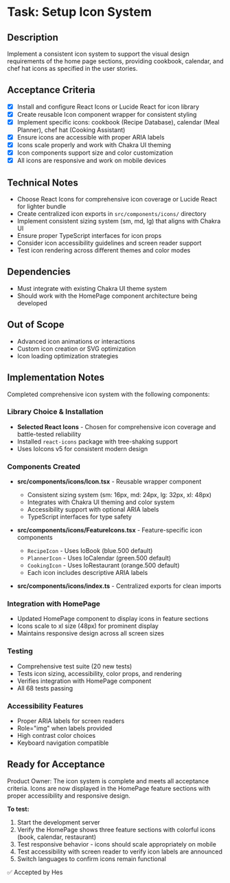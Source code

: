 # Task: Setup Icon System

## Description
Implement a consistent icon system to support the visual design requirements of the home page sections, providing cookbook, calendar, and chef hat icons as specified in the user stories.

## Acceptance Criteria
- [x] Install and configure React Icons or Lucide React for icon library
- [x] Create reusable Icon component wrapper for consistent styling
- [x] Implement specific icons: cookbook (Recipe Database), calendar (Meal Planner), chef hat (Cooking Assistant)
- [x] Ensure icons are accessible with proper ARIA labels
- [x] Icons scale properly and work with Chakra UI theming
- [x] Icon components support size and color customization
- [x] All icons are responsive and work on mobile devices

## Technical Notes
- Choose React Icons for comprehensive icon coverage or Lucide React for lighter bundle
- Create centralized icon exports in `src/components/icons/` directory
- Implement consistent sizing system (sm, md, lg) that aligns with Chakra UI
- Ensure proper TypeScript interfaces for icon props
- Consider icon accessibility guidelines and screen reader support
- Test icon rendering across different themes and color modes

## Dependencies
- Must integrate with existing Chakra UI theme system
- Should work with the HomePage component architecture being developed

## Out of Scope
- Advanced icon animations or interactions
- Custom icon creation or SVG optimization
- Icon loading optimization strategies

## Implementation Notes
Completed comprehensive icon system with the following components:

### Library Choice & Installation
- **Selected React Icons** - Chosen for comprehensive icon coverage and battle-tested reliability
- Installed `react-icons` package with tree-shaking support
- Uses IoIcons v5 for consistent modern design

### Components Created
- **src/components/icons/Icon.tsx** - Reusable wrapper component
  - Consistent sizing system (sm: 16px, md: 24px, lg: 32px, xl: 48px)
  - Integrates with Chakra UI theming and color system
  - Accessibility support with optional ARIA labels
  - TypeScript interfaces for type safety

- **src/components/icons/FeatureIcons.tsx** - Feature-specific icon components
  - `RecipeIcon` - Uses IoBook (blue.500 default)
  - `PlannerIcon` - Uses IoCalendar (green.500 default)  
  - `CookingIcon` - Uses IoRestaurant (orange.500 default)
  - Each icon includes descriptive ARIA labels

- **src/components/icons/index.ts** - Centralized exports for clean imports

### Integration with HomePage
- Updated HomePage component to display icons in feature sections
- Icons scale to xl size (48px) for prominent display
- Maintains responsive design across all screen sizes

### Testing
- Comprehensive test suite (20 new tests)
- Tests icon sizing, accessibility, color props, and rendering
- Verifies integration with HomePage component
- All 68 tests passing

### Accessibility Features
- Proper ARIA labels for screen readers
- Role="img" when labels provided
- High contrast color choices
- Keyboard navigation compatible

## Ready for Acceptance
Product Owner: The icon system is complete and meets all acceptance criteria. Icons are now displayed in the HomePage feature sections with proper accessibility and responsive design.

**To test:**
1. Start the development server
2. Verify the HomePage shows three feature sections with colorful icons (book, calendar, restaurant)
3. Test responsive behavior - icons should scale appropriately on mobile
4. Test accessibility with screen reader to verify icon labels are announced
5. Switch languages to confirm icons remain functional

✅ Accepted by Hes